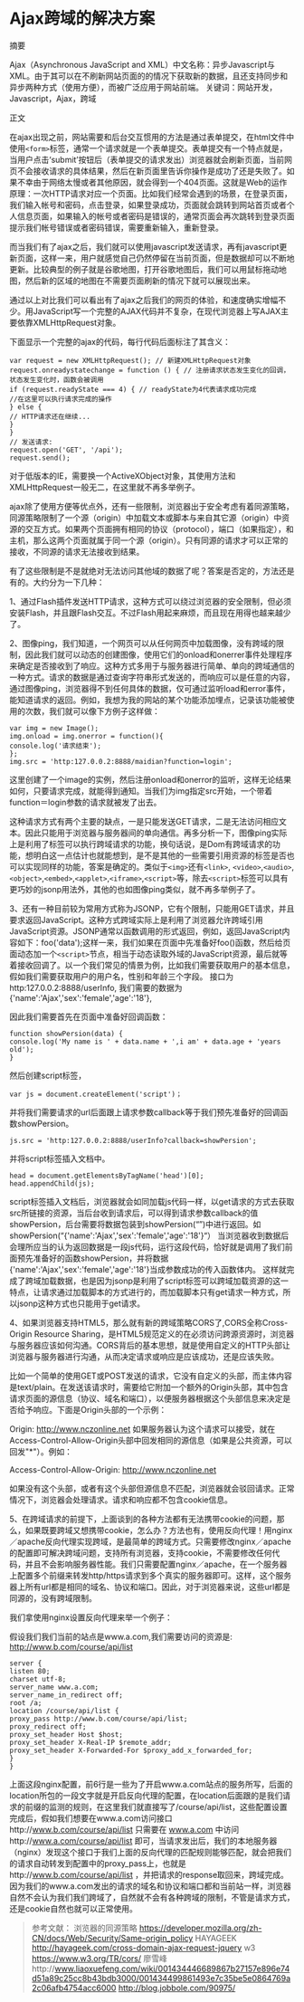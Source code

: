 # Ajax跨域的解决方案


摘要

Ajax（Asynchronous JavaScript and XML）中文名称：异步Javascript与XML。由于其可以在不刷新网站页面的的情况下获取新的数据，且还支持同步和异步两种方式（使用方便），而被广泛应用于网站前端。
关键词：网站开发，Javascript，Ajax，跨域
正文

在ajax出现之前，网站需要和后台交互惯用的方法是通过表单提交，在html文件中使用`<form>`标签，通常一个请求就是一个表单提交。表单提交有一个特点就是，当用户点击‘submit’按钮后（表单提交的请求发出）浏览器就会刷新页面，当前网页不会接收请求的具体结果，然后在新页面里告诉你操作是成功了还是失败了。如果不幸由于网络太慢或者其他原因，就会得到一个404页面。这就是Web的运作原理：一次HTTP请求对应一个页面。比如我们经常会遇到的场景，在登录页面，我们输入帐号和密码，点击登录，如果登录成功，页面就会跳转到网站首页或者个人信息页面，如果输入的帐号或者密码是错误的，通常页面会再次跳转到登录页面提示我们帐号错误或者密码错误，需要重新输入，重新登录。

而当我们有了ajax之后，我们就可以使用javascript发送请求，再有javascript更新页面，这样一来，用户就感觉自己仍然停留在当前页面，但是数据却可以不断地更新。比较典型的例子就是谷歌地图，打开谷歌地图后，我们可以用鼠标拖动地图，然后新的区域的地图在不需要页面刷新的情况下就可以展现出来。

通过以上对比我们可以看出有了ajax之后我们的网页的体验，和速度确实增幅不少。用JavaScript写一个完整的AJAX代码并不复杂，在现代浏览器上写AJAX主要依靠XMLHttpRequest对象。

下面显示一个完整的ajax的代码，每行代码后面标注了其含义：
```实例
var request = new XMLHttpRequest(); // 新建XMLHttpRequest对象
request.onreadystatechange = function () { // 注册请求状态发生变化的回调，状态发生变化时，函数会被调用
if (request.readyState === 4) { // readyState为4代表请求成功完成
//在这里可以执行请求完成的操作
} else {
// HTTP请求还在继续...
}
}
// 发送请求:
request.open('GET', '/api');
request.send();
```

对于低版本的IE，需要换一个ActiveXObject对象，其使用方法和XMLHttpRequest一般无二，在这里就不再多举例子。

ajax除了使用方便等优点外，还有一些限制，浏览器出于安全考虑有着同源策略，同源策略限制了一个源（origin）中加载文本或脚本与来自其它源（origin）中资源的交互方式。如果两个页面拥有相同的协议（protocol），端口（如果指定），和主机，那么这两个页面就属于同一个源（origin）。只有同源的请求才可以正常的接收，不同源的请求无法接收到结果。

有了这些限制是不是就绝对无法访问其他域的数据了呢？答案是否定的，方法还是有的。大约分为一下几种：

1、通过Flash插件发送HTTP请求，这种方式可以绕过浏览器的安全限制，但必须安装Flash，并且跟Flash交互。不过Flash用起来麻烦，而且现在用得也越来越少了。

2、图像ping，我们知道，一个网页可以从任何网页中加载图像，没有跨域的限制，因此我们就可以动态的创建图像，使用它们的onload和onerrer事件处理程序来确定是否接收到了响应。这种方式多用于与服务器进行简单、单向的跨域通信的一种方式。请求的数据是通过查询字符串形式发送的，而响应可以是任意的内容，通过图像ping，浏览器得不到任何具体的数据，仅可通过监听load和error事件，能知道请求的返回。例如，我想为我的网站的某个功能添加埋点，记录该功能被使用的次数，我们就可以像下方例子这样做：

```实例
var img = new Image();
img.onload = img.onerror = function(){
console.log('请求结束');
};
img.src = 'http:127.0.0.2:8888/maidian?function=login';
```

这里创建了一个image的实例，然后注册onload和onerror的监听，这样无论结果如何，只要请求完成，就能得到通知。当我们为img指定src开始，一个带着function＝login参数的请求就被发了出去。

这种请求方式有两个主要的缺点，一是只能发送GET请求，二是无法访问相应文本。因此只能用于浏览器与服务器间的单向通信。再多分析一下，图像ping实际上是利用了<img>标签可以执行跨域请求的功能，换句话说，是Dom有跨域请求的功能，想明白这一点估计也就能想到，是不是其他的一些需要引用资源的标签是否也可以实现同样的功能，答案是确定的。类似于`<img>`还有`<link>`, `<video>`,`<audio>`,`<object>`,`<embed>`,`<applet>`,`<iframe>`,`<script>`等，除去`<script>`标签可以具有更巧妙的jsonp用法外，其他的也如图像ping类似，就不再多举例子了。

3、还有一种目前较为常用方式称为JSONP，它有个限制，只能用GET请求，并且要求返回JavaScript。这种方式跨域实际上是利用了浏览器允许跨域引用JavaScript资源。JSONP通常以函数调用的形式返回，例如，返回JavaScript内容如下：foo('data');这样一来，我们如果在页面中先准备好foo()函数，然后给页面动态加一个`<script>`节点，相当于动态读取外域的JavaScript资源，最后就等着接收回调了。以一个我们常见的情景为例，比如我们需要获取用户的基本信息，假如我们需要获取用户的用户名，性别和年龄三个字段。
接口为http:127.0.0.2:8888/userInfo, 我们需要的数据为{'name':'Ajax','sex':'female','age':'18'},

因此我们需要首先在页面中准备好回调函数：

```实例
function showPersion(data) {
console.log('My name is ' + data.name + ',i am' + data.age + 'years old');
}
```

然后创建script标签，

```实例
var js = document.createElement('script')；
```
并将我们需要请求的url后面跟上请求参数callback等于我们预先准备好的回调函数showPersion。

```实例
js.src = 'http:127.0.0.2:8888/userInfo?callback=showPersion';
```


并将script标签插入文档中。
```实例
head = document.getElementsByTagName('head')[0];
head.appendChild(js);
```

script标签插入文档后，浏览器就会如同加载js代码一样，以get请求的方式去获取src所链接的资源，当后台收到请求后，可以得到请求参数callback的值showPersion，后台需要将数据包装到showPersion(“”)中进行返回。如showPersion(“{'name':'Ajax','sex':'female','age':'18'}“）
当浏览器收到数据后会理所应当的认为返回数据是一段js代码，运行这段代码，恰好就是调用了我们前面预先准备好的函数showPersion，并将数据{'name':'Ajax','sex':'female','age':'18'}当成参数成功的传入函数体内。
这样就完成了跨域加载数据，也是因为jsonp是利用了script标签可以跨域加载资源的这一特点，让请求通过加载脚本的方式进行的，而加载脚本只有get请求一种方式，所以jsonp这种方式也只能用于get请求。

4、如果浏览器支持HTML5，那么就有新的跨域策略CORS了,CORS全称Cross-Origin Resource Sharing，是HTML5规范定义的在必须访问跨源资源时，浏览器与服务器应该如何沟通。CORS背后的基本思想，就是使用自定义的HTTP头部让浏览器与服务器进行沟通，从而决定请求或响应是应该成功，还是应该失败。

比如一个简单的使用GET或POST发送的请求，它没有自定义的头部，而主体内容是text/plain。在发送该请求时，需要给它附加一个额外的Origin头部，其中包含请求页面的源信息（协议、域名和端口），以便服务器根据这个头部信息来决定是否给予响应。下面是Origin头部的一个示例：

Origin: http://www.nczonline.net
如果服务器认为这个请求可以接受，就在Access-Control-Allow-Origin头部中回发相同的源信息（如果是公共资源，可以回发"*"）。例如：

Access-Control-Allow-Origin: http://www.nczonline.net

如果没有这个头部，或者有这个头部但源信息不匹配，浏览器就会驳回请求。正常情况下，浏览器会处理请求。请求和响应都不包含cookie信息。

5、在跨域请求的前提下，上面谈到的各种方法都有无法携带cookie的问题，那么，如果既要跨域又想携带cookie，怎么办？方法也有，使用反向代理！用nginx／apache反向代理实现跨域，是最简单的跨域方式。只需要修改nginx／apache的配置即可解决跨域问题，支持所有浏览器，支持cookie，不需要修改任何代码，并且不会影响服务器性能。我们只需要配置nginx／apache，在一个服务器上配置多个前缀来转发http/https请求到多个真实的服务器即可。这样，这个服务器上所有url都是相同的域名、协议和端口。因此，对于浏览器来说，这些url都是同源的，没有跨域限制。

我们拿使用nginx设置反向代理来举一个例子：

假设我们我们当前的站点是www.a.com,我们需要访问的资源是: http://www.b.com/course/api/list

```实例
server {
listen 80;
charset utf-8;
server_name www.a.com;
server_name_in_redirect off;
root /a;
location /course/api/list {
proxy_pass http://www.b.com/course/api/list;
proxy_redirect off;
proxy_set_header Host $host;
proxy_set_header X-Real-IP $remote_addr;
proxy_set_header X-Forwarded-For $proxy_add_x_forwarded_for;
}
}
```
上面这段nginx配置，前6行是一些为了开启www.a.com站点的服务所写，后面的location所包的一段文字就是开启反向代理的配置，在location后面跟的是我们请求的前缀的监测的规则，在这里我们就直接写了/course/api/list，这些配置设置完成后，假如我们想要在www.a.com访问接口http://www.b.com/course/api/list 只需要在 www.a.com 中访问http://www.a.com/course/api/list 即可，当请求发出后，我们的本地服务器（nginx）发现这个接口于我们上面的反向代理的匹配规则能够匹配，就会把我们的请求自动转发到配置中的proxy_pass上，也就是http://www.b.com/course/api/list ，并把请求的response取回来，跨域完成。因为我们的www.a.com发出的请求的域名和协议和端口都和当前站一样，浏览器自然不会认为我们我们跨域了，自然就不会有各种跨域的限制，不管是请求方式，还是cookie自然也就可以正常使用。






>参考文献：
>浏览器的同源策略 https://developer.mozilla.org/zh-CN/docs/Web/Security/Same-origin_policy
>HAYAGEEK http://hayageek.com/cross-domain-ajax-request-jquery
>w3 https://www.w3.org/TR/cors/
>廖雪峰http://www.liaoxuefeng.com/wiki/001434446689867b27157e896e74d51a89c25cc8b43bdb3000/001434499861493e7c35be5e0864769a2c06afb4754acc6000
>http://blog.jobbole.com/90975/




